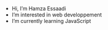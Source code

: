 - Hi, I’m Hamza Essaadi
- I’m interested in web developpement
- I’m currently learning JavaScript


<!---
EssHamza/EssHamza is a ✨ special ✨ repository because its `README.md` (this file) appears on your GitHub profile.
You can click the Preview link to take a look at your changes.
--->
